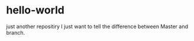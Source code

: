 # hello-world
just another repositiry
I just want to tell the difference between Master and branch.
